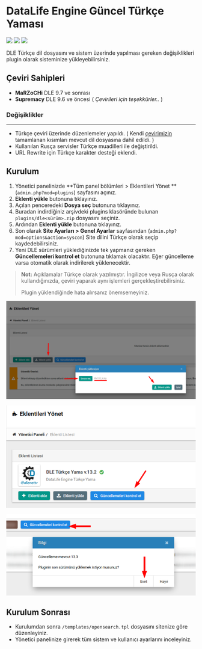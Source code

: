 # DataLife Engine Güncel Türkçe Yaması
<img src="https://img.shields.io/badge/dle-13.3-007dad.svg"> <img src="https://img.shields.io/badge/lang-tr-ce600f.svg"> <img src="https://img.shields.io/badge/license-GNU-60ce0f.svg">

DLE Türkçe dil dosyasını ve sistem üzerinde yapılması gereken değişiklikleri plugin olarak sisteminize yükleyebilirsiniz.

## Çeviri Sahipleri

* **MaRZoCHi** DLE 9.7 ve sonrası
* **Supremacy** DLE 9.6 ve öncesi ( *Çevirileri için teşekkürler..* )

### Değişiklikler
---------
* Türkçe çeviri üzerinde düzenlemeler yapıldı. ( Kendi [çevirimizin](https://github.com/dlenettr/dle-turkce) tamamlanan kısımları mevcut dil dosyasına dahil edildi. )
* Kullanılan Rusça servisler Türkçe muadilleri ile değiştirildi.
* URL Rewrite için Türkçe karakter desteği eklendi.

## Kurulum
1. Yönetici panelinizde **Tüm panel bölümleri > Eklentileri Yönet ** (`admin.php?mod=plugins`) sayfasını açınız.
2. **Eklenti yükle** butonuna tıklayınız.
3. Açılan penceredeki **Dosya seç** butonuna tıklayınız.
4. Buradan indirdiğiniz arşivdeki plugins klasöründe bulunan `plugins/dle<sürüm>.zip` dosyasını seçiniz.
5. Ardından **Eklenti yükle** butonuna tıklayınız. 
6. Son olarak **Site Ayarları > Genel Ayarlar** sayfasından (`admin.php?mod=options&action=syscon`) Site dilini Türkçe olarak seçip kaydedebilirsiniz.
7. Yeni DLE sürümleri yüklediğinizde tek yapmanız gereken **Güncellemeleri kontrol et** butonuna tıklamak olacaktır. Eğer güncelleme varsa otomatik olarak indirilerek yüklenecektir.



> **Not:** Açıklamalar Türkçe olarak yazılmıştır. İngilizce veya Rusça olarak kullandığınızda, çeviri yaparak aynı işlemleri gerçekleştirebilirsiniz.
>
> Plugin yüklendiğinde hata alırsanız önemsemeyiniz.



![Ekran 1](/docs/screen1.png?raw=true)

![Ekran 2](/docs/screen2.png?raw=true)

![Ekran 3](/docs/screen3.png?raw=true)

## Kurulum Sonrası

* Kurulumdan sonra `/templates/opensearch.tpl` dosyasını sitenize göre düzenleyiniz.
* Yönetici panelinize girerek tüm sistem ve kullanıcı ayarlarını inceleyiniz.

